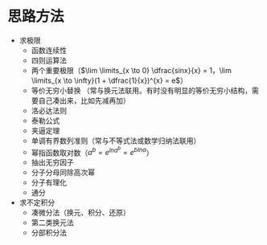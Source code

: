 # 思路方法

- 求极限
  - 函数连续性
  - 四则运算法
  - 两个重要极限（$\lim \limits_{x \to 0} \dfrac{sinx}{x} = 1，\lim \limits_{x \to \infty}(1 + \dfrac{1}{x})^{x} = e$）
  - 等价无穷小替换 （常与换元法联用。有时没有明显的等价无穷小结构，需要自己凑出来，比如先减再加）
  - 洛必达法则
  - 泰勒公式
  - 夹逼定理
  - 单调有界数列准则（常与不等式法或数学归纳法联用）
  - 幂指函数取对数（$a^{b} = e^{lna^{b}} = e^{blna}$）
  - 抽出无穷因子
  - 分子分母同除高次幂
  - 分子有理化
  - 通分
- 求不定积分
  - 凑微分法（换元、积分、还原）
  - 第二类换元法
  - 分部积分法
